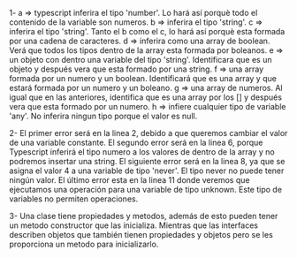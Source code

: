 1- 
a => typescript inferira el tipo 'number'. Lo hará así porquè todo el contenido de la variable son numeros.
b => inferira el tipo 'string'. 
c => inferira el tipo 'string'. Tanto el b como el c, lo hará así porquè esta formada por una cadena de caracteres.
d => inferira como una array de boolean. Verá que todos los tipos dentro de la array esta formada por boleanos.
e => un objeto con dentro una variable del tipo 'string'. Identificara que es un objeto y después vera que esta formado por una string.
f => una array formada por un numero y un boolean. Identificará que es una array y que estará formada por un numero y un boleano.
g => una array de numeros. Al igual que en las anteriores, identifica que es una array por los [] y después vera que esta formado por un numero.
h => infiere cualquier tipo de variable 'any'. No inferira ningun tipo porque el valor es null.

2-
El primer error será en la linea 2, debido a que queremos cambiar el valor de una variable constante.
El segundo error será en la linea 6, porque Typescript inferirá el tipo numero a los valores de dentro de la array y no podremos insertar una string.
El siguiente error será en la linea 8, ya que se asigna el valor 4 a una variable de tipo 'never'. El tipo never no puede tener ningún valor.
El último error esta en la linea 11 donde veremos que ejecutamos una operación para una variable de tipo unknown. Este tipo de variables no permiten operaciones.

3-
Una clase tiene propiedades y metodos, además de esto pueden tener un metodo constructor que las inicializa. Mientras que las interfaces describen objetos que también tienen propiedades y objetos pero se les proporciona un metodo para inicializarlo.